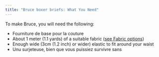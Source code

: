```yaml
---
title: "Bruce boxer briefs: What You Need"
---
```


To make Bruce, you will need the following:

- Fourniture de base pour la couture
- About 1 meter (1.1 yards) of a suitable fabric ([see Fabric options](/docs/patterns/bruce/fabric/))
- Enough wide (3cm (1.2 inch) or wider) elastic to fit around your waist
- Unu surjeteuse, bien que vous puissiez survivre sans
